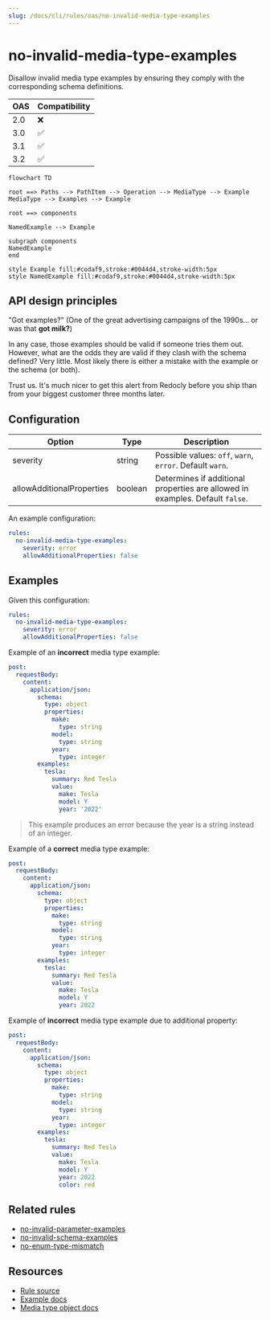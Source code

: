 ```yaml
---
slug: /docs/cli/rules/oas/no-invalid-media-type-examples
---
```


# no-invalid-media-type-examples

Disallow invalid media type examples by ensuring they comply with the corresponding schema definitions.

| OAS | Compatibility |
| --- | ------------- |
| 2.0 | ❌            |
| 3.0 | ✅            |
| 3.1 | ✅            |
| 3.2 | ✅            |

```mermaid
flowchart TD

root ==> Paths --> PathItem --> Operation --> MediaType --> Example
MediaType --> Examples --> Example

root ==> components

NamedExample --> Example

subgraph components
NamedExample
end

style Example fill:#codaf9,stroke:#0044d4,stroke-width:5px
style NamedExample fill:#codaf9,stroke:#0044d4,stroke-width:5px
```

## API design principles

"Got examples?" (One of the great advertising campaigns of the 1990s... or was that **got milk?**)

In any case, those examples should be valid if someone tries them out.
However, what are the odds they are valid if they clash with the schema defined? Very little.
Most likely there is either a mistake with the example or the schema (or both).

Trust us.
It's much nicer to get this alert from Redocly before you ship than from your biggest customer three months later.

## Configuration

| Option                    | Type    | Description                                                                   |
| ------------------------- | ------- | ----------------------------------------------------------------------------- |
| severity                  | string  | Possible values: `off`, `warn`, `error`. Default `warn`.                      |
| allowAdditionalProperties | boolean | Determines if additional properties are allowed in examples. Default `false`. |

An example configuration:

```yaml
rules:
  no-invalid-media-type-examples:
    severity: error
    allowAdditionalProperties: false
```

## Examples

Given this configuration:

```yaml
rules:
  no-invalid-media-type-examples:
    severity: error
    allowAdditionalProperties: false
```

Example of an **incorrect** media type example:

```yaml
post:
  requestBody:
    content:
      application/json:
        schema:
          type: object
          properties:
            make:
              type: string
            model:
              type: string
            year:
              type: integer
        examples:
          tesla:
            summary: Red Tesla
            value:
              make: Tesla
              model: Y
              year: '2022'
```

> This example produces an error because the year is a string instead of an integer.

Example of a **correct** media type example:

```yaml
post:
  requestBody:
    content:
      application/json:
        schema:
          type: object
          properties:
            make:
              type: string
            model:
              type: string
            year:
              type: integer
        examples:
          tesla:
            summary: Red Tesla
            value:
              make: Tesla
              model: Y
              year: 2022
```

Example of **incorrect** media type example due to additional property:

```yaml
post:
  requestBody:
    content:
      application/json:
        schema:
          type: object
          properties:
            make:
              type: string
            model:
              type: string
            year:
              type: integer
        examples:
          tesla:
            summary: Red Tesla
            value:
              make: Tesla
              model: Y
              year: 2022
              color: red
```

## Related rules

- [no-invalid-parameter-examples](./no-invalid-parameter-examples.md)
- [no-invalid-schema-examples](./no-invalid-schema-examples.md)
- [no-enum-type-mismatch](../common/no-enum-type-mismatch.md)

## Resources

- [Rule source](https://github.com/Redocly/redocly-cli/blob/main/packages/core/src/rules/oas3/no-invalid-media-type-examples.ts)
- [Example docs](https://redocly.com/docs/openapi-visual-reference/example/)
- [Media type object docs](https://redocly.com/docs/openapi-visual-reference/media-type/)
